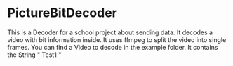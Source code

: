 # PictureBitDecoder

This is a Decoder for a school project about sending data. It decodes a video with bit information inside.
It uses ffmpeg to split the video into single frames.
You can find a Video to decode in the example folder. 
It contains the String " Test1 "

